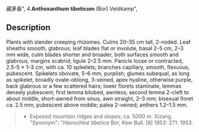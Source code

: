 藏茅香",
4.**Anthoxanthum tibeticum** (Bor) Veldkamp",

## Description
Plants with slender creeping rhizomes. Culms 20–35 cm tall, 2-noded. Leaf sheaths smooth, glabrous; leaf blades flat or involute, basal 2–5 cm, 2–3 mm wide, culm blades shorter and broader, both surfaces smooth and glabrous, margins scabrid; ligule 2–2.5 mm. Panicle loose or contracted, 2.5–5 × 1–3 cm, with ca. 10 spikelets; branches capillary, smooth, flexuous, pubescent. Spikelets obovate, 5–6 mm, purplish; glumes subequal, as long as spikelet, broadly ovate-oblong, 3-veined, apex hyaline, otherwise purple, back glabrous or a few scattered hairs; lower florets staminate, lemmas densely pubescent; first lemma bilobed, awnless; second lemma 2-cleft to about middle, short-awned from sinus, awn straight, 2–3 mm; bisexual floret ca. 2.5 mm, pubescent above middle; palea 2-veined; anthers 1.2–1.5 mm.

> * Exposed mountain ridges and slopes; ca. 5000 m. Xizang.
  "Synonym": "*Hierochloë tibetica* Bor, Kew Bull. [8] 1953: 271. 1953.
